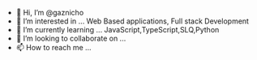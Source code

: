 - 👋 Hi, I’m @gaznicho
- 👀 I’m interested in ... Web Based applications, Full stack Development 
- 🌱 I’m currently learning ... JavaScript,TypeScript,SLQ,Python
- 💞️ I’m looking to collaborate on ...
- 📫 How to reach me ...

<!---
gaznicho/gaznicho is a ✨ special ✨ repository because its `README.md` (this file) appears on your GitHub profile.
You can click the Preview link to take a look at your changes.
--->
